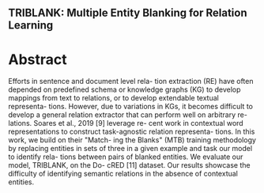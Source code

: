 ## TRIBLANK: Multiple Entity Blanking for Relation Learning

# Abstract

Efforts in sentence and document level rela- tion extraction (RE) have often depended on predefined schema or knowledge graphs (KG) to develop mappings from text to relations, or to develop extendable textual representa- tions. However, due to variations in KGs, it becomes difficult to develop a general relation extractor that can perform well on arbitrary re- lations. Soares et al., 2019 [9] leverage re- cent work in contextual word representations to construct task-agnostic relation representa- tions. In this work, we build on their "Match- ing the Blanks" (MTB) training methodology by replacing entities in sets of three in a given example and task our model to identify rela- tions between pairs of blanked entities. We evaluate our model, TRIBLANK, on the Do- cRED [11] dataset. Our results showcase the difficulty of identifying semantic relations in the absence of contextual entities.
